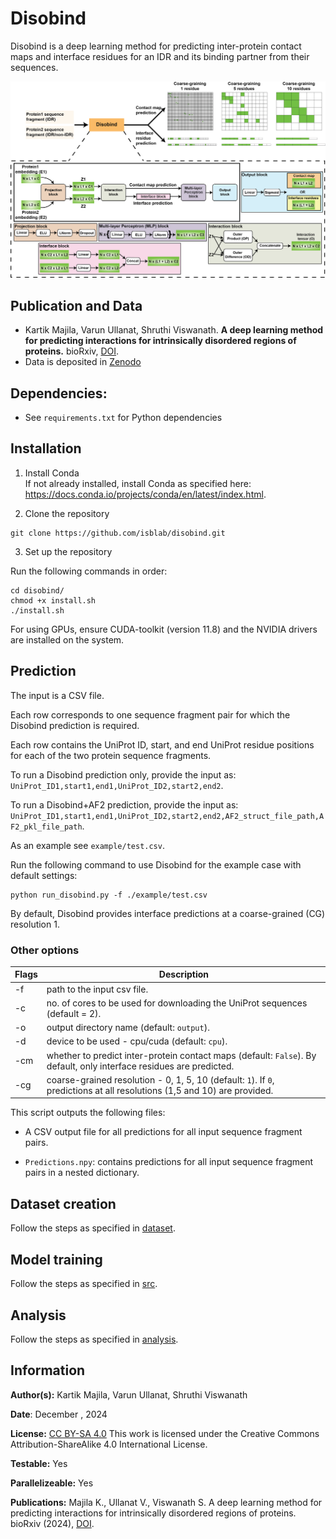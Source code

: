 
# Disobind
Disobind is a deep learning method for predicting inter-protein contact maps and interface residues for an IDR and its binding partner from their sequences. 


![main_fig](main.png)


## Publication and Data
* Kartik Majila, Varun Ullanat, Shruthi Viswanath. **A deep learning method for predicting interactions for intrinsically disordered regions of proteins.** bioRxiv, [DOI]().
* Data is deposited in [Zenodo](10.5281/zenodo.14504763)


## Dependencies:
* See `requirements.txt` for Python dependencies


## Installation
1. Install Conda  
If not already installed, install Conda as specified here: https://docs.conda.io/projects/conda/en/latest/index.html.


2. Clone the repository
```
git clone https://github.com/isblab/disobind.git
```

3. Set up the repository  

Run the following commands in order:
```
cd disobind/
chmod +x install.sh
./install.sh
```

For using GPUs, ensure CUDA-toolkit (version 11.8) and the NVIDIA drivers are installed on the system.

## Prediction
The input is a CSV file.

Each row corresponds to one sequence fragment pair for which the Disobind prediction is required. 

Each row contains the UniProt ID, start, and end UniProt residue positions for each of the two protein sequence fragments.  

To run a Disobind prediction only, provide the input as:  
`UniProt_ID1,start1,end1,UniProt_ID2,start2,end2`.

To run a Disobind+AF2 prediction, provide the input as:  
`UniProt_ID1,start1,end1,UniProt_ID2,start2,end2,AF2_struct_file_path,AF2_pkl_file_path`.

As an example see `example/test.csv`.  

Run the following command to use Disobind for the example case with default settings:

```
python run_disobind.py -f ./example/test.csv 
```

By default, Disobind provides interface predictions at a coarse-grained (CG) resolution 1.

### Other options
| Flags  |                                     Description                                                                           |
| ------ | --------------------------------------------------------------------------------------------------------------------------|
| -f     | path to the input csv file.                                                                                               |
| -c     | no. of cores to be used for downloading the UniProt sequences (default = 2).                                              |
| -o     | output directory name (default: `output`).                                                                                |
| -d     | device to be used - cpu/cuda (default: `cpu`).                                                                            |
| -cm    | whether to predict inter-protein contact maps (default: `False`). By default, only interface residues are predicted.      |
| -cg    | coarse-grained resolution - 0, 1, 5, 10 (default: `1`). If `0`, predictions at all resolutions (1,5 and 10) are provided. |


This script outputs the following files:  

* A CSV output file for all predictions for all input sequence fragment pairs.

* `Predictions.npy`: contains predictions for all input sequence fragment pairs in a nested dictionary.



## Dataset creation
Follow the steps as specified in [dataset](./dataset/README.md).  


## Model training
Follow the steps as specified in [src](./src/README.md).  


## Analysis
Follow the steps as specified in [analysis](./analysis/README.md).  
   

## Information
__Author(s):__ Kartik Majila, Varun Ullanat, Shruthi Viswanath

__Date__: December , 2024

__License:__ [CC BY-SA 4.0](https://creativecommons.org/licenses/by-sa/4.0/)
This work is licensed under the Creative Commons Attribution-ShareAlike 4.0
International License.

__Testable:__ Yes

__Parallelizeable:__ Yes

__Publications:__  Majila K., Ullanat V., Viswanath S. A deep learning method for predicting interactions for intrinsically disordered regions of proteins. bioRxiv  (2024), [DOI]().

